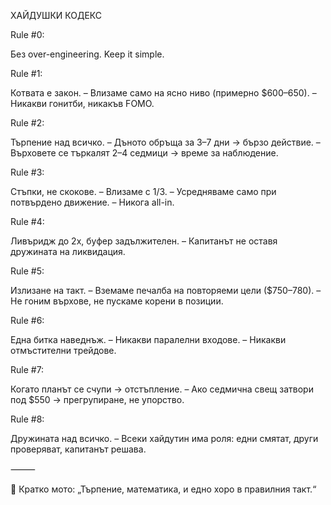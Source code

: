 ХАЙДУШКИ КОДЕКС

Rule #0:

Без over-engineering. Keep it simple.

Rule #1:

Котвата е закон.
– Влизаме само на ясно ниво (примерно $600–650).
– Никакви гонитби, никакъв FOMO.

Rule #2:

Търпение над всичко.
– Дъното обръща за 3–7 дни → бързо действие.
– Върховете се търкалят 2–4 седмици → време за наблюдение.

Rule #3:

Стъпки, не скокове.
– Влизаме с 1/3.
– Усредняваме само при потвърдено движение.
– Никога all-in.

Rule #4:

Ливъридж до 2х, буфер задължителен.
– Капитанът не оставя дружината на ликвидация.

Rule #5:

Излизане на такт.
– Вземаме печалба на повторяеми цели ($750–780).
– Не гоним върхове, не пускаме корени в позиции.

Rule #6:

Една битка наведнъж.
– Никакви паралелни входове.
– Никакви отмъстителни трейдове.

Rule #7:

Когато планът се счупи → отстъпление.
– Ако седмична свещ затвори под $550 → прегрупиране, не упорство.

Rule #8:

Дружината над всичко.
– Всеки хайдутин има роля: едни смятат, други проверяват, капитанът решава.

⸻

📌 Кратко мото:
„Търпение, математика, и едно хоро в правилния такт.“